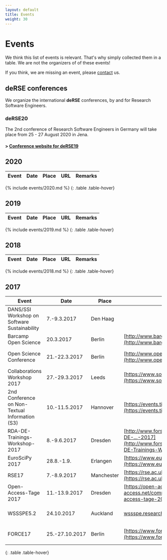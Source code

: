 ```yaml
--- 
layout: default 
title: Events
weight: 30
---
```


# Events

We think this list of events is relevant. That's why simply collected them in a table. We are not the organizers of of these events!

If you think, we are missing an event, please [contact](join.html) us.

## deRSE conferences

We organize the international **deRSE** conferences, by and for Research Software Engineers.

### deRSE20

The 2nd conference of Research Software Engineers in Germany will take place from 25 - 27 August 2020 in Jena.

#### \> [Conference website for deRSE19](deRSE20/)

## 2020 

| Event | Date | Place | URL | Remarks |
| --- | --- | --- | --- | --- |
{% include events/2020.md %}
{: .table .table-hover}

## 2019  

| Event | Date | Place | URL | Remarks |
| --- | --- | --- | --- | --- |
{% include events/2019.md %}
{: .table .table-hover}

## 2018  

| Event | Date | Place | URL | Remarks |
| --- | --- | --- | --- | --- |
{% include events/2018.md %}
{: .table .table-hover}

## 2017

| Event | Date | Place | URL | Remarks |
| --- | --- | --- | --- | --- |
| DANS/SSI Workshop on Software Sustainability | 7.-9.3.2017 | Den Haag |
| Barcamp Open Science | 20.3.2017 | Berlin | [http://www.barcamp-open-science.eu/](http://www.barcamp-open-science.eu/) | free! |
| Open Science Conference | 21.-22.3.2017 | Berlin | [http://www.open-science-conference.eu/](http://www.open-science-conference.eu/) | Early-Bird bis 14.2. |
| Collaborations Workshop 2017 | 27.-29.3.2017 | Leeds | [https://www.software.ac.uk/cw17](https://www.software.ac.uk/cw17) |
| 2nd Conference on Non-Textual Information (S3) | 10.-11.5.2017 | Hannover | [https://events.tib.eu/nontextualinformation2017/](https://events.tib.eu/nontextualinformation2017/) |
| RDA-DE-Trainings-Workshop-2017 | 8.-9.6.2017 | Dresden | [http://www.forschungsdaten.org/index.php/RDA-DE-...-2017](http://www.forschungsdaten.org/index.php/RDA-DE-Trainings-Workshop-2017) |
| EuroSciPy 2017 | 28.8.-1.9. | Erlangen | [https://www.euroscipy.org/2017/](https://www.euroscipy.org/2017/) |
| RSE17 | 7.-8.9.2017 | Manchester | [https://rse.ac.uk/conf2017](https://rse.ac.uk/conf2017) |
| Open-Access-Tage 2017 | 11.-13.9.2017| Dresden | [https://open-access.net/...](https://open-access.net/community/open-access-tage/open-access-tage-2017-dresden/) |
| WSSSPE5.2 | 24.10.2017| Auckland| [wssspe.researchcomputing...wssspe5-2/](http://wssspe.researchcomputing.org.uk/category/wssspe5-2/) | [13th IEEE eScience](http://escience2017.org.nz) | 
| FORCE17 | 25.-27.10.2017 | Berlin | [https://www.force11.org/meetings/force2017](https://www.force11.org/meetings/force2017) | [open access week](http://www.openaccessweek.org) |
{: .table .table-hover}
